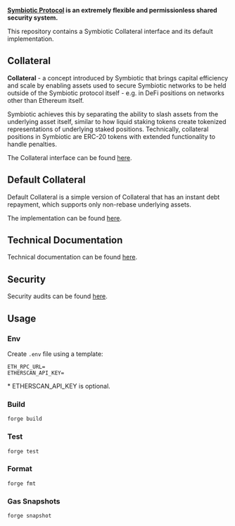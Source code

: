 **[Symbiotic Protocol](https://symbiotic.fi) is an extremely flexible and permissionless shared security system.**

This repository contains a Symbiotic Collateral interface and its default implementation.

## Collateral

**Collateral** - a concept introduced by Symbiotic that brings capital efficiency and scale by enabling assets used to secure Symbiotic networks to be held outside of the Symbiotic protocol itself - e.g. in DeFi positions on networks other than Ethereum itself.

Symbiotic achieves this by separating the ability to slash assets from the underlying asset itself, similar to how liquid staking tokens create tokenized representations of underlying staked positions. Technically, collateral positions in Symbiotic are ERC-20 tokens with extended functionality to handle penalties.

The Collateral interface can be found [here](./src/interfaces/ICollateral.sol).

## Default Collateral

Default Collateral is a simple version of Collateral that has an instant debt repayment, which supports only non-rebase underlying assets.

The implementation can be found [here](./src/contracts/defaultCollateral).

## Technical Documentation

Technical documentation can be found [here](./specs).

## Security

Security audits can be found [here](./audits).

## Usage

### Env

Create `.env` file using a template:

```
ETH_RPC_URL=
ETHERSCAN_API_KEY=
```

\* ETHERSCAN_API_KEY is optional.

### Build

```shell
forge build
```

### Test

```shell
forge test
```

### Format

```shell
forge fmt
```

### Gas Snapshots

```shell
forge snapshot
```
